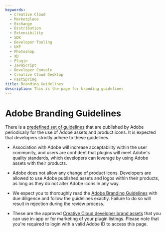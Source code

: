```yaml
---
keywords:
  - Creative Cloud
  - Marketplace
  - Exchange
  - Distribution
  - Extensibility
  - SDK
  - Developer Tooling
  - UXP
  - Photoshop
  - XD
  - Plugin
  - JavaScript
  - Developer Console
  - Creative Cloud Desktop
  - FastSpring
title: Branding Guidelines
description: This is the page for branding guidelines
---
```


# Adobe Branding Guidelines

There is a [predefined set of guidelines](https://raw.githubusercontent.com/AdobeDocs/developer-distribute/main/src/pages/Adobe_Creative_Cloud_Developer_Guidelines.pdf) that are published by Adobe periodically for the use of Adobe assets and product icons. It is expected that developers strictly adhere to these guidelines.

- Association with Adobe will increase acceptability within the user community, and users are confident that plugins will meet Adobe's quality standards, which developers can leverage by using Adobe assets with their products.

- Adobe does not allow any change of product icons. Developers are allowed to use Adobe published assets and logos within their products, as long as they do not alter Adobe icons in any way.

- We expect you to thoroughly read the [Adobe Branding Guidelines](https://raw.githubusercontent.com/AdobeDocs/developer-distribute/main/src/pages/Adobe_Creative_Cloud_Developer_Guidelines.pdf) with due diligence and follow the guidelines exactly. Failure to do so will result in rejection during the review process.

- These are the approved [Creative Cloud developer brand assets](https://www.adobe.com/go/distribute-cc-brand-assets) that you can use in-app or for marketing of your plugin listings. Please note that you're required to login with a valid Adobe ID to access this page.
